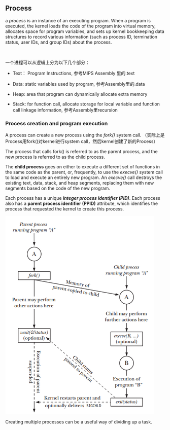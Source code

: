 ## Process

a *process* is an instance of an executing program. When a program is executed, the kernel loads the code of the program into virtual memory, allocates space for program variables, and sets up kernel bookkeeping data structures to record various information (such as process ID, termination status, user IDs, and group IDs) about the process.

<br>

一个进程可以从逻辑上分为以下几个部分：
 - Text： Program Instructions, 参考MIPS Assembly 里的.text

 - Data: static variables used by program, 参考Assembly里的.data

 - Heap: area that program can dynamically allocate extra memory

- Stack: for function call, allocate storage for local variable and function call linkage information, 参考Assembly里recursion


### Process creation and program execution
A process can create a new process using the *fork()* system call. （实际上是Process用fork()对kernel进行system call，然后kernel创建了新的Process）

The process that calls fork() is referred to as the parent process, and the new process is referred to as the child process.

The **child process** goes on either to execute a different set of functions in the same code as the parent, or, frequently, to use the *execve()* system call to load and execute an entirely new program. An *execve()* call destroys the existing text, data, stack, and heap segments, replacing them with new segments based on the code of the new program.

Each process has a unique ***integer process identifier (PID)***. Each process also has a **parent process identifier (PPID)** attribute, which identifies the process that requested the kernel to create this process.


![overViewOfProcess](/assets/overViewOfProcess.png)

Creating multiple processes can be a useful way of dividing up a task.